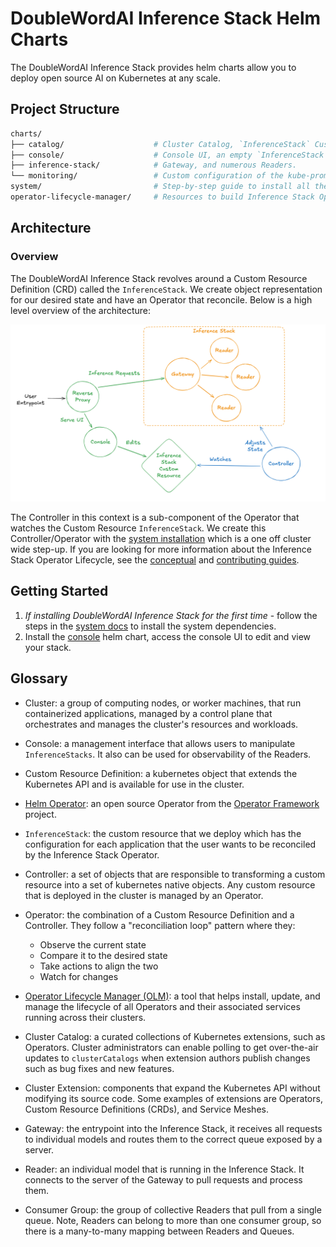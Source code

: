 # DoubleWordAI Inference Stack Helm Charts

The DoubleWordAI Inference Stack provides helm charts allow you to deploy open source AI on Kubernetes at any scale.

## Project Structure

```bash
charts/
├── catalog/                    # Cluster Catalog, `InferenceStack` Custom Resource Definition (CRD) and Cluster Extensions.
├── console/                    # Console UI, an empty `InferenceStack` Custom Resource which the UI can manipulate.
├── inference-stack/            # Gateway, and numerous Readers.
└── monitoring/                 # Custom configuration of the kube-prometheus-stack helm chart provided by the Prometheus Community.
system/                         # Step-by-step guide to install all the cluster wide dependencies needed to run the inference-stack or console charts.
operator-lifecycle-manager/     # Resources to build Inference Stack Operator Lifecycle Manager.
```

## Architecture

### Overview

The DoubleWordAI Inference Stack revolves around a Custom Resource Definition (CRD) called the `InferenceStack`. We create object representation for our desired state and have an Operator that reconcile. Below is a high level overview of the architecture:

![overview](overview.png)

The Controller in this context is a sub-component of the Operator that watches the Custom Resource `InferenceStack`. We create this Controller/Operator with the [system installation](./system/README.md#installation) which is a one off cluster wide step-up. If you are looking for more information about the Inference Stack Operator Lifecycle, see the [conceptual](./operator-lifecycle-manager/README.md) and [contributing guides](./operator-lifecycle-manager/CONTRIBUTING.md).

## Getting Started

1. *If installing DoubleWordAI Inference Stack for the first time* - follow the steps in the [system docs](./system/README.md#installation) to install the system dependencies.
2. Install the [console](./charts/console/README.md) helm chart, access the console UI to edit and view your stack.

## Glossary

* Cluster: a group of computing nodes, or worker machines, that run containerized applications, managed by a control plane that orchestrates and manages the cluster's resources and workloads.

* Console: a management interface that allows users to manipulate `InferenceStacks`. It also can be used for observability of the Readers.

* Custom Resource Definition: a kubernetes object that extends the Kubernetes API and is available for use in the cluster.

* [Helm Operator](https://github.com/operator-framework/helm-operator-plugins): an open source Operator from the [Operator Framework](https://operatorframework.io/) project.

* `InferenceStack`: the custom resource that we deploy which has the configuration for each application that the user wants to be reconciled by the Inference Stack Operator.

* Controller: a set of objects that are responsible to transforming a custom resource into a set of kubernetes native objects. Any custom resource that is deployed in the cluster is managed by an Operator.

* Operator: the combination of a Custom Resource Definition and a Controller. They follow a "reconciliation loop" pattern where they:
  * Observe the current state
  * Compare it to the desired state
  * Take actions to align the two
  * Watch for changes

* [Operator Lifecycle Manager (OLM)](https://operator-framework.github.io/operator-controller/): a tool that helps install, update, and manage the lifecycle of all Operators and their associated services running across their clusters.

* Cluster Catalog: a curated collections of Kubernetes extensions, such as Operators. Cluster administrators can enable polling to get over-the-air updates to `clusterCatalogs` when extension authors publish changes such as bug fixes and new features.

* Cluster Extension: components that expand the Kubernetes API without modifying its source code. Some examples of extensions are Operators, Custom Resource Definitions (CRDs), and Service Meshes.

* Gateway: the entrypoint into the Inference Stack, it receives all requests to individual models and routes them to the correct queue exposed by a server.

* Reader: an individual model that is running in the Inference Stack. It connects to the server of the Gateway to pull requests and process them.

* Consumer Group: the group of collective Readers that pull from a single queue. Note, Readers can belong to more than one consumer group, so there is a many-to-many mapping between Readers and Queues.
